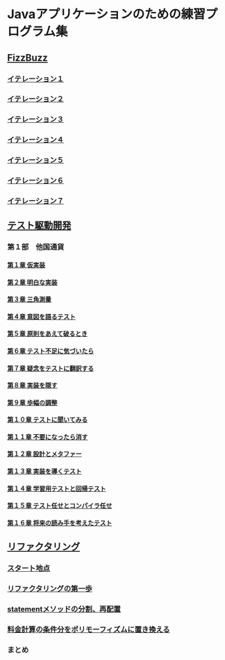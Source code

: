 # Javaアプリケーションのための練習プログラム集

## [FizzBuzz](./fizzbuzz.md)
### [イテレーション１](https://github.com/k2works/etude_for_java/blob/0b7c21277202a78c0455123c89eacc0b7770223a/docs/fizzbuzz.md)
### [イテレーション２](https://github.com/k2works/etude_for_java/blob/b022d968f23c439e0f53188e418d67a9a4f8d99b/docs/fizzbuzz.md)
### [イテレーション３](https://github.com/k2works/etude_for_java/blob/f5fce692d24dde9546c371193560a4463881b3de/docs/fizzbuzz.md)
### [イテレーション４](https://github.com/k2works/etude_for_java/blob/a3a67d0ab845aa08b44bb81f9eda0b7c805765ad/docs/fizzbuzz.md)
### [イテレーション５](https://github.com/k2works/etude_for_java/blob/8c6ed3e2b0e5b151eda7e4b93d8ae66da814981c/docs/fizzbuzz.md)
### [イテレーション６](https://github.com/k2works/etude_for_java/blob/895f5bd21def0d26ce69302458c8f5fcc65c56b3/docs/fizzbuzz.md)
### [イテレーション７](https://github.com/k2works/etude_for_java/blob/19962e5fa34242aa05f7bce3283f3783daf07fbf/docs/fizzbuzz.md)

## [テスト駆動開発](./TDD.md)

### 第１部　他国通貨
#### [第１章 仮実装](https://github.com/k2works/etude_for_java/blob/ce1c55b19de96f8e7111bd612d93543e2a87f8e6/docs/TDD.md) 
#### [第２章 明白な実装](https://github.com/k2works/etude_for_java/blob/d04a12f42c5ab839b80cefe608bf555b6a852a16/docs/TDD.md)
#### [第３章 三角測量](https://github.com/k2works/etude_for_java/blob/6e86572dace0210ded06ad0b8599ab3231fe042a/docs/TDD.md) 
#### [第４章 意図を語るテスト](https://github.com/k2works/etude_for_java/blob/943bf39f60950970b84a2a0cd1b6e7631dd2532e/docs/TDD.md)
#### [第５章 原則をあえて破るとき](https://github.com/k2works/etude_for_java/blob/717ec97896b2ab1d6b70854ffa1b552a9ef81346/docs/TDD.md) 
#### [第６章 テスト不足に気づいたら](https://github.com/k2works/etude_for_java/blob/86a58f0ec6ee89ab557e7bd160e1f6188df564d8/docs/TDD.md) 
#### [第７章 疑念をテストに翻訳する](https://github.com/k2works/etude_for_java/blob/810f0f31fdc55eac86e09e04fe097693076806bd/docs/TDD.md) 
#### [第８章 実装を隠す](https://github.com/k2works/etude_for_java/blob/54b8e222fb7fbc91d739ec94ad73b597dfd7fd7c/docs/TDD.md)
#### [第９章 歩幅の調整](https://github.com/k2works/etude_for_java/blob/ebff999b3a3218a53ba4057902c07c9c66547b23/docs/TDD.md)
#### [第１０章 テストに聞いてみる](https://github.com/k2works/etude_for_java/blob/099e2ee37774861a62d66925525b81a05ebfd08d/docs/TDD.md)
#### [第１１章 不要になったら消す](https://github.com/k2works/etude_for_java/blob/3c5df56c635f08a547718c6b651766f67daac69e/docs/TDD.md)
#### [第１２章 設計とメタファー](https://github.com/k2works/etude_for_java/blob/66ef322811a66a1e483376f780bf5ea1791078cb/docs/TDD.md)
#### [第１３章 実装を導くテスト](https://github.com/k2works/etude_for_java/blob/69e7ceb7e73b7d990f78b5e8a86dc08838b69491/docs/TDD.md)
#### [第１４章 学習用テストと回帰テスト](https://github.com/k2works/etude_for_java/blob/1dd698b8a5c79bc84b173190b88f6fd176c75261/docs/TDD.md)
#### [第１５章 テスト任せとコンパイラ任せ](https://github.com/k2works/etude_for_java/blob/a6c1010c85137923594ed554007d65c5adb879f6/docs/TDD.md)
#### [第１６章 将来の読み手を考えたテスト](https://github.com/k2works/etude_for_java/blob/b2aad5e471085e2f4fb55bd4c57c5bdd88b0bbf1/docs/TDD.md)

## [リファクタリング](./refactoring.md)

### [スタート地点](https://github.com/k2works/etude_for_java/blob/3c1c07eb52c472a55d1adce1ea254966208b27c3/docs/refactoring.md)
### [リファクタリングの第一歩](https://github.com/k2works/etude_for_java/blob/bc0395e882f819542581e1d0c57953755bb1f5b9/docs/refactoring.md)
### [statementメソッドの分割、再配置](https://github.com/k2works/etude_for_java/blob/f5f32260c1cdd1c6d489514580ffa04bdc2bd435/docs/refactoring.md)
### [料金計算の条件分をポリモーフィズムに置き換える](https://github.com/k2works/etude_for_java/blob/10be512fb759d9f7771b3325ad4bf85ff884952b/docs/refactoring.md)
### まとめ         